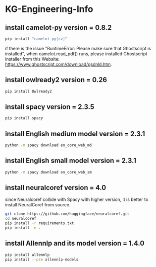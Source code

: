 # KG-Engineering-Info

## install camelot-py  version = 0.8.2
```bash
pip install "camelot-py[cv]"
```

if there is the issue "RuntimeError: Please make sure that Ghostscript is installed", when camelot.read_pdf() runs, please  installed Ghostscript installer from this Website: https://www.ghostscript.com/download/gsdnld.htm.

## install owlready2  version = 0.26
```bash
pip install Owlready2
```

## install spacy  version = 2.3.5
```bash
pip install spacy
```

## install English medium model  version = 2.3.1
```bash
python -m spacy download en_core_web_md
```

## install English small model  version = 2.3.1
```bash
python -m spacy download en_core_web_sm
```

## install neuralcoref  version = 4.0
since Neuralcoref collide with Spacy with higher version, it is better to install NeuralCoref from source.
```bash
git clone https://github.com/huggingface/neuralcoref.git
cd neuralcoref
pip install -r requirements.txt
pip install -e .
```

## install Allennlp and its model version = 1.4.0
```bash
pip install allennlp
pip install --pre allennlp-models
```
